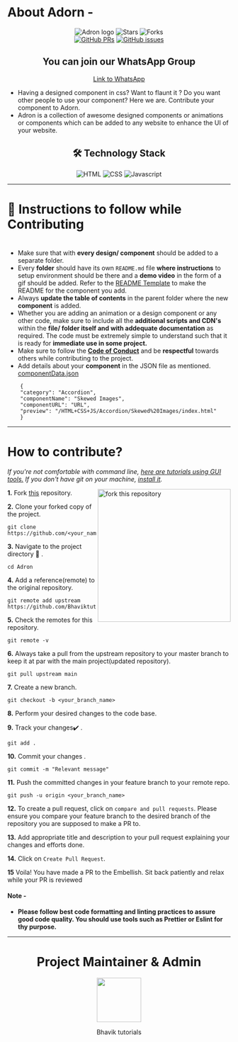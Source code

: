 
# About Adorn -
<div align="center" >

![Adron logo](https://user-images.githubusercontent.com/64035221/194388605-42192a3b-2199-42ea-8fd0-330ae17b864e.png)
![Stars](https://img.shields.io/github/stars/Bhaviktutorials/Adorn?style=social)
![Forks](https://img.shields.io/github/forks/Bhaviktutorials/Adorn?style=social)    
[![GitHub PRs](https://img.shields.io/github/issues-pr/Bhaviktutorials/Adorn?style=flat&logo=github)](https://github.com/Bhaviktutorials/Adorn/pulls)
[![GitHub issues](https://img.shields.io/github/issues/Bhaviktutorials/Adorn?color=green&logo=github&style=flat)](https://github.com/Bhaviktutorials/Adorn/issues)


 ## You can join our WhatsApp Group
  [Link to WhatsApp](https://chat.whatsapp.com/DY8itwxRnuf64yqxoWZ0SQ)
</div>

- Having a designed component in css? Want to flaunt it ? Do you want other people to use your component? Here we are. Contribute your component to Adorn.
- Adron is a collection of awesome designed components  or animations or components which can be added to any website to enhance the UI of your website.
<div align="center">

## 🛠️ Technology Stack

<img alt="HTML" src="https://img.shields.io/badge/html5%20-%23E34F26.svg?&style=for-the-badge&logo=html5&logoColor=white"/> <img alt="CSS" src="https://img.shields.io/badge/css3%20-%231572B6.svg?&style=for-the-badge&logo=css3&logoColor=white"/>  <img alt="Javascript" src="https://img.shields.io/badge/javascript%20-%23323330.svg?&style=for-the-badge&logo=javascript&logoColor=%23F7DF1E"/>   

</div>

<hr/>

# :scroll: Instructions to follow while **Contributing**
#
-   Make sure that with **every design/ component** should be added to a separate folder.
-   Every **folder** should have its own `README.md` file **where instructions** to setup environment should be there and a **demo video** in the form of a gif should be added. Refer to the [README Template](README_TEMPLATE.md) to make the README for the component you add.
-   Always **update the table of contents** in the parent folder where the new **component** is added.
-   Whether you are adding an animation or a design component or any other code, make sure to include all the **additional scripts and CDN's** within the **file/ folder itself and with addequate documentation** as required. The code must be extremely simple to understand such that it is ready for **immediate use in some project.**
-   Make sure to follow the **[Code of Conduct](https://github.com/Bhaviktutorials/Adorn/blob/main/CODE_OF_CONDUCT.md)** and be **respectful** towards others while contributing to the project.
-   Add details about your **component** in the JSON file as mentioned.
    [componentData.json](https://github.com/Bhaviktutorials/Adorn/blob/main/embellish-website/js/componentData.json)
```
    {
    "category": "Accordion",
    "componentName": "Skewed Images",
    "componentURL": "URL",
    "preview": "/HTML+CSS+JS/Accordion/Skewed%20Images/index.html"
    }
```


<hr/>

# How to **contribute**?

_If you're not comfortable with command line, [here are tutorials using GUI tools.](https://docs.github.com/en/desktop/installing-and-configuring-github-desktop/overview/getting-started-with-github-desktop)_
_If you don't have git on your machine, [install it](https://help.github.com/articles/set-up-git/)._

<img align="right" width="300" src="https://firstcontributions.github.io/assets/Readme/fork.png" alt="fork this repository" />

**1.**  Fork [this](https://github.com/Bhaviktutorials/Adorn.git) repository.

**2.**  Clone your forked copy of the project.

```
git clone  https://github.com/<your_name>/Adron.git
```

**3.** Navigate to the project directory :file_folder: .

```
cd Adron
```

**4.** Add a reference(remote) to the original repository.

```
git remote add upstream https://github.com/Bhaviktutorials/Adorn
```

**5.** Check the remotes for this repository.
```
git remote -v
```

**6.** Always take a pull from the upstream repository to your master branch to keep it at par with the main project(updated repository).

```
git pull upstream main
```

**7.** Create a new branch.

```
git checkout -b <your_branch_name>
```

**8.** Perform your desired changes to the code base.


**9.** Track your changes:heavy_check_mark: .

```
git add .
```

**10.** Commit your changes .

```
git commit -m "Relevant message"
```

**11.** Push the committed changes in your feature branch to your remote repo.
```
git push -u origin <your_branch_name>
```

**12.** To create a pull request, click on `compare and pull requests`. Please ensure you compare your feature branch to the desired branch of the repository you are supposed to make a PR to.


**13.** Add appropriate title and description to your pull request explaining your changes and efforts done.


**14.** Click on `Create Pull Request`.


**15** Voila! You have made a PR to the Embellish. Sit back patiently and relax while your PR is reviewed

#### Note -
-   **Please follow best code formatting and linting practices to assure good code quality. You should use tools such as Prettier or Eslint for thy purpose.**

<hr>

<h1 align=center> Project Maintainer & Admin </h1>
<p align="center"> <a href="https://github.com/Bhaviktutorials"><img src="https://user-images.githubusercontent.com/64035221/194391042-75b572c6-720a-487c-accb-7e32ed55604f.jpg" width=100px height=100px /></a>
<p align="center"> Bhavik tutorials </p>
